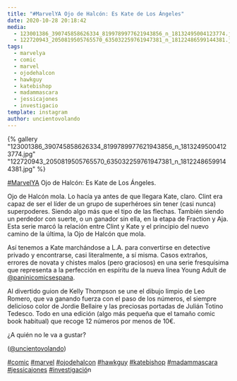 ```yaml
---
title: "#MarvelYA Ojo de Halcón: Es Kate de Los Ángeles"
date: 2020-10-28 20:18:42
media: 
  - 123001386_390745858626334_8199789977621943856_n_18132495004123774.jpg
  - 122720943_2050819505765570_635032259761947381_n_18122486599144381.jpg
tags: 
  - marvelya
  - comic
  - marvel
  - ojodehalcon
  - hawkguy
  - katebishop
  - madammascara
  - jessicajones
  - investigacio
template: instagram
author: uncientovolando
---
```


{% gallery "123001386_390745858626334_8199789977621943856_n_18132495004123774.jpg" "122720943_2050819505765570_635032259761947381_n_18122486599144381.jpg" %}

[#MarvelYA](/tags/marvelya) Ojo de Halcón: Es Kate de Los Ángeles.

Ojo de Halcón mola. Lo hacía ya antes de que llegara Kate, claro. Clint era capaz de ser el líder de un grupo de superhéroes sin tener (casi nunca) superpoderes. Siendo algo más que el tipo de las flechas. También siendo un perdedor con suerte, o un ganador sin ella, en la etapa de Fraction y Aja. Esta serie marcó la relación entre Clint y Kate y el principio del nuevo camino de la última, la Ojo de Halcón que mola.

Así tenemos a Kate marchándose a L.A. para convertirse en detective privado y encontrarse, casi literalmente, a sí misma. Casos extraños, errores de novata y chistes malos (pero graciosos) en una serie fresquísima que representa a la perfección en espíritu de la nueva línea Young Adult de [@paninicomicsespana](https://instagram.com/paninicomicsespana).

Al divertido guion de Kelly Thompson se une el dibujo limpio de Leo Romero, que va ganando fuerza con el paso de los números, el siempre delicioso color de Jordie Bellaire y las preciosas portadas de Julián Totino Tedesco. Todo en una edición (algo más pequeña que el tamaño comic book habitual) que recoge 12 números por menos de 10€.

¿A quién no le va a gustar?

([@uncientovolando](https://instagram.com/uncientovolando))

[#comic](/tags/comic) [#marvel](/tags/marvel) [#ojodehalcon](/tags/ojodehalcon) [#hawkguy](/tags/hawkguy) [#katebishop](/tags/katebishop) [#madammascara](/tags/madammascara) [#jessicajones](/tags/jessicajones) [#investigacio](/tags/investigacio)́n
